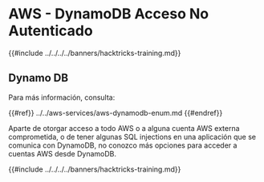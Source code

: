 # AWS - DynamoDB Acceso No Autenticado

{{#include ../../../../banners/hacktricks-training.md}}

## Dynamo DB

Para más información, consulta:

{{#ref}}
../../aws-services/aws-dynamodb-enum.md
{{#endref}}

Aparte de otorgar acceso a todo AWS o a alguna cuenta AWS externa comprometida, o de tener algunas SQL injections en una aplicación que se comunica con DynamoDB, no conozco más opciones para acceder a cuentas AWS desde DynamoDB.

{{#include ../../../../banners/hacktricks-training.md}}
